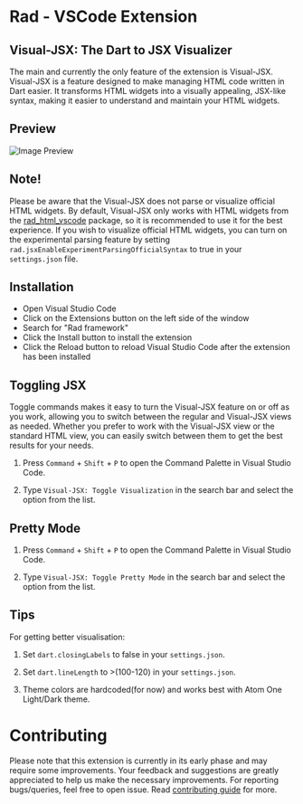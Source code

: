 # Rad - VSCode Extension

## Visual-JSX: The Dart to JSX Visualizer

The main and currently the only feature of the extension is Visual-JSX. Visual-JSX is a feature designed to make managing HTML code written in Dart easier. It transforms HTML widgets into a visually appealing, JSX-like syntax, making it easier to understand and maintain your HTML widgets.

## Preview

![Image Preview](https://photogram.erlage.com/tmp/rad_vscode_peek1.gif)

## Note!

Please be aware that the Visual-JSX does not parse or visualize official HTML widgets. By default, Visual-JSX only works with HTML widgets from the [rad_html_vscode](https://pub.dev/packages/rad_html_vscode) package, so it is recommended to use it for the best experience. If you wish to visualize official HTML widgets, you can turn on the experimental parsing feature by setting `rad.jsxEnableExperimentParsingOfficialSyntax` to true in your `settings.json` file.

## Installation

- Open Visual Studio Code
- Click on the Extensions button on the left side of the window
- Search for "Rad framework"
- Click the Install button to install the extension
- Click the Reload button to reload Visual Studio Code after the extension has been installed

## Toggling JSX

Toggle commands makes it easy to turn the Visual-JSX feature on or off as you work, allowing you to switch between the regular and Visual-JSX views as needed. Whether you prefer to work with the Visual-JSX view or the standard HTML view, you can easily switch between them to get the best results for your needs.

1. Press `Command` + `Shift` + `P` to open the Command Palette in Visual Studio Code.

2. Type `Visual-JSX: Toggle Visualization` in the search bar and select the option from the list.

## Pretty Mode

1. Press `Command` + `Shift` + `P` to open the Command Palette in Visual Studio Code.

2. Type `Visual-JSX: Toggle Pretty Mode` in the search bar and select the option from the list.

## Tips

For getting better visualisation:

1. Set `dart.closingLabels` to false in your `settings.json`.

2. Set `dart.lineLength` to >(100-120) in your `settings.json`.

3. Theme colors are hardcoded(for now) and works best with Atom One Light/Dark theme.

# Contributing

Please note that this extension is currently in its early phase and may require some improvements. Your feedback and suggestions are greatly appreciated to help us make the necessary improvements. For reporting bugs/queries, feel free to open issue. Read [contributing guide](https://github.com/erlage/rad/blob/main/CONTRIBUTING.md) for more.
